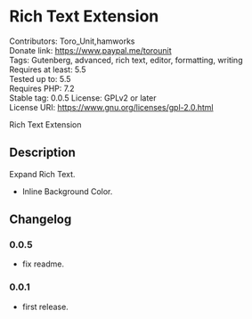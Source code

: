 # Rich Text Extension
Contributors:      Toro_Unit,hamworks  
Donate link:       https://www.paypal.me/torounit  
Tags:              Gutenberg, advanced, rich text, editor, formatting, writing  
Requires at least: 5.5  
Tested up to:      5.5  
Requires PHP:      7.2  
Stable tag:        0.0.5
License:           GPLv2 or later  
License URI:       https://www.gnu.org/licenses/gpl-2.0.html  

Rich Text Extension

## Description

Expand Rich Text. 

* Inline Background Color.

## Changelog

### 0.0.5
* fix readme.

### 0.0.1
* first release.

